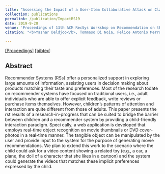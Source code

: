 ```yaml
---
title: "Assessing the Impact of a User-Item Collaborative Attack on Class of Users"
collection: publications
permalink: /publication/ImpactRS19
date: 2019-9-20
venue: 'Proceedings of 13th ACM RecSys Workshop on Recommendation on the Impact of Recommender Systems'
citation: "<b>Yashar Deldjoo</b>, Tommaso Di Noia, Felice Antonio Merra <i>Workshop on the Impact of Recommender Systems at ACM RecSys'19, 2019 </i>(ImpactRS@RecSys'19)."

---
```



[[Proceedings]](https://dl.acm.org/citation.cfm?id=3109859.3109956) [[bibtex]](https://github.com/yasdel/yasdel.github.io/tree/master/_publications/RecSys17_WS1.bib)


## Abstract

Recommender Systems (RSs) offer a personalized support in exploring large amounts of information, assisting users in decision making about products matching their taste and preferences. Most of the research todate on recommender systems have focused on traditional users, i.e., adult individuals who are able to offer explicit feedback, write reviews or purchase items themselves. However, children’s patterns of attention and interaction are quite different from those of adults.
This paper presents the  rst results of a research-in-progress that can be suited to bridge the barrier between children and a recommender system by providing a child-friendly interaction paradigm. Speci cally, a web application is developed that employs real-time object recognition on movie thumbnails or DVD cover-photos in a real-time manner. The tangible object can be manipulated by the user and provide input to the system for the purpose of generating movie recommendations. We plan to extend this work to the scenario where the child could ask for a video content showing a related toy (e.g., a car, a plane, the doll of a character that she likes in a cartoon) and the system could generate the videos that matches these implicit preferences expressed by the child.
